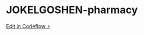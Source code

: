 # JOKELGOSHEN-pharmacy

[Edit in Codeflow ⚡️](https://stackblitz.com/~/github.com/rohluhnd/JOKELGOSHEN-pharmacy)